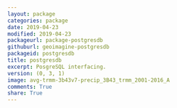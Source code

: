 ```yaml
---
layout: package
categories: package
date: 2019-04-23
modified: 2019-04-23
packageurl: package-postgresdb
githuburl: geoimagine-postgresdb
packageid: postgresdb
title: postgresdb
excerpt: PosgreSQL interfacing.
version: (0, 3, 1)
image: avg-trmm-3b43v7-precip_3B43_trmm_2001-2016_A
comments: True
share: True
---
```

